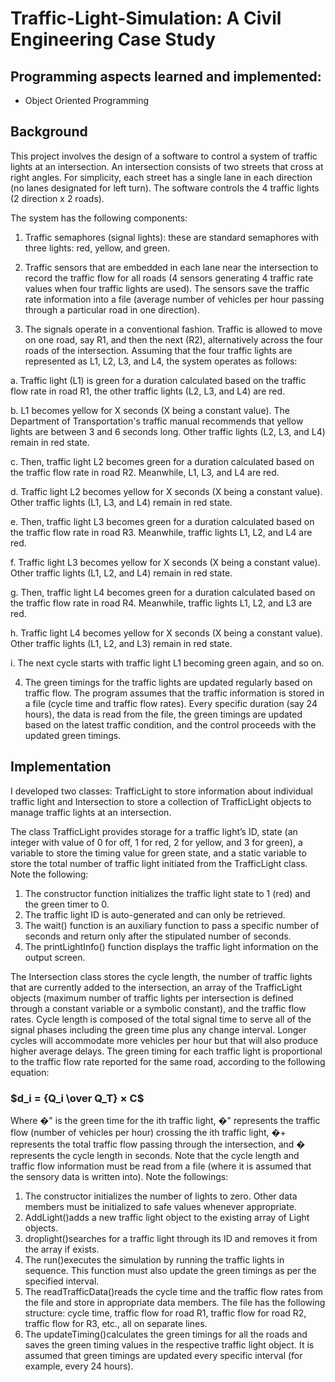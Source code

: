 # Traffic-Light-Simulation: A Civil Engineering Case Study


## Programming aspects learned and implemented:
* Object Oriented Programming


## Background
This project involves the design of a software to control a system of traffic lights at an intersection. An intersection consists of two streets that cross at right angles. For simplicity, each street has a single lane in each direction (no lanes designated for left turn). The software controls the 4 traffic lights (2 direction x 2 roads).

The system has the following components:
1. Traffic semaphores (signal lights): these are standard semaphores with three lights: red, yellow, and green.

2. Traffic sensors that are embedded in each lane near the intersection to record the traffic flow for all roads (4 sensors generating 4 traffic rate values when four traffic lights are used). The sensors save the traffic rate information into a file (average number of vehicles per hour passing through a particular road in one direction).

3. The signals operate in a conventional fashion. Traffic is allowed to move on one road, say R1, and then the next (R2), alternatively across the four roads of the intersection. Assuming that the four traffic lights are represented as L1, L2, L3, and L4, the system operates as follows:

a. Traffic light (L1) is green for a duration calculated based on the traffic flow rate in road R1, the other traffic lights (L2, L3, and L4) are red. 

b. L1 becomes yellow for X seconds (X being a constant value). The Department of Transportation's traffic manual recommends that yellow lights are between 3 and 6 seconds long. Other traffic lights (L2, L3, and L4) remain in red state.

c. Then, traffic light L2 becomes green for a duration calculated based on the traffic flow rate in road R2. Meanwhile, L1, L3, and L4 are red. 

d. Traffic light L2 becomes yellow for X seconds (X being a constant value). Other traffic lights (L1, L3, and L4) remain in red state.

e. Then, traffic light L3 becomes green for a duration calculated based on the traffic flow rate in road R3. Meanwhile, traffic lights L1, L2, and L4 are red. 

f. Traffic light L3 becomes yellow for X seconds (X being a constant value). Other traffic lights (L1, L2, and L4) remain in red state.

g. Then, traffic light L4 becomes green for a duration calculated based on the traffic flow rate in road R4. Meanwhile, traffic lights L1, L2, and L3 are red. 

h. Traffic light L4 becomes yellow for X seconds (X being a constant value). Other traffic lights (L1, L2, and L3) remain in red state.

i. The next cycle starts with traffic light L1 becoming green again, and so on.

4. The green timings for the traffic lights are updated regularly based on traffic flow. The program assumes that the traffic information is stored in a file (cycle time and traffic flow rates). Every specific duration (say 24 hours), the data is read from the file, the green timings are updated based on the latest traffic condition, and the control proceeds with the updated green timings. 

## Implementation

I developed two classes: TrafficLight to store information about individual traffic light and Intersection to store a collection of TrafficLight objects to manage traffic lights at an intersection. 

The class TrafficLight provides storage for a traffic light’s ID, state (an integer with value of 0 for off, 1 for red, 2 for yellow, and 3 for green), a variable to store the timing value for green state, and a static variable to store the total number of traffic light initiated from the TrafficLight class. Note the following:
1. The constructor function initializes the traffic light state to 1 (red) and the green timer to 0. 
2. The traffic light ID is auto-generated and can only be retrieved. 
3. The wait() function is an auxiliary function to pass a specific number of seconds and return only after the stipulated number of seconds.
4. The printLightInfo() function displays the traffic light information on the output screen. 

The Intersection class stores the cycle length, the number of traffic lights that are currently added to the intersection, an array of the TrafficLight objects (maximum number of traffic lights per intersection is defined through a constant variable or a symbolic constant), and the traffic flow rates. Cycle length is composed of the total signal time to serve all of the signal phases including the green time plus any change interval. Longer cycles will accommodate more vehicles per hour but that will also produce higher average delays. The green timing for each traffic light is proportional to the traffic flow rate reported for the same road, according to the following equation:

### $d_i = {Q_i \over Q_T} × C$

Where �" is the green time for the ith traffic light, �" represents the traffic flow (number of vehicles per 
hour) crossing the ith traffic light, �+ represents the total traffic flow passing through the intersection, and 
� represents the cycle length in seconds. Note that the cycle length and traffic flow information must be 
read from a file (where it is assumed that the sensory data is written into). 
Note the followings:
1. The constructor initializes the number of lights to zero. Other data members must be initialized to 
safe values whenever appropriate.
2. AddLight()adds a new traffic light object to the existing array of Light objects.
3. droplight()searches for a traffic light through its ID and removes it from the array if exists.
4. The run()executes the simulation by running the traffic lights in sequence. This function must 
also update the green timings as per the specified interval. 
5. The readTrafficData()reads the cycle time and the traffic flow rates from the file and store 
in appropriate data members. The file has the following structure: cycle time, traffic flow for road 
R1, traffic flow for road R2, traffic flow for R3, etc., all on separate lines.
6. The updateTiming()calculates the green timings for all the roads and saves the green timing 
values in the respective traffic light object. It is assumed that green timings are updated every 
specific interval (for example, every 24 hours). 
